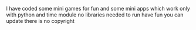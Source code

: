 I have coded some mini games for fun and some mini apps which work only with python and time module no libraries needed to run have fun you can update there is no copyright 
